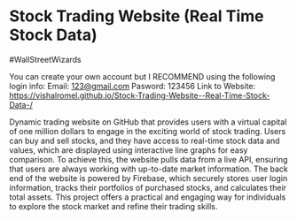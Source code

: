 # Stock Trading Website (Real Time Stock Data)

#WallStreetWizards

You can create your own account but I RECOMMEND using the following login info: 
Email: 123@gmail.com
Pasword: 123456
Link to Website: https://vishalromel.github.io/Stock-Trading-Website--Real-Time-Stock-Data-/

Dynamic trading website on GitHub that provides users with a virtual capital of one million dollars to engage in the exciting world of stock trading. Users can buy and sell stocks, and they have access to real-time stock data and values, which are displayed using interactive line graphs for easy comparison. To achieve this, the website pulls data from a live API, ensuring that users are always working with up-to-date market information. The back end of the website is powered by Firebase, which securely stores user login information, tracks their portfolios of purchased stocks, and calculates their total assets. This project offers a practical and engaging way for individuals to explore the stock market and refine their trading skills.
